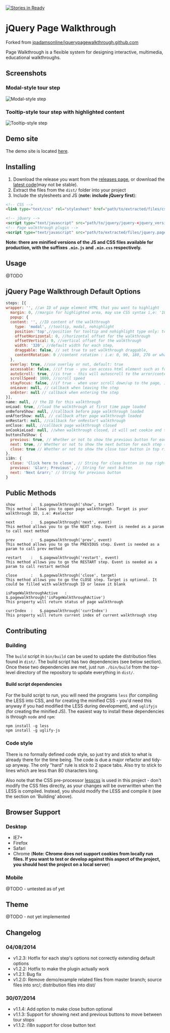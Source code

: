 [![Stories in Ready](https://badge.waffle.io/warby-/jquerypagewalkthrough.github.com.png?label=ready&title=Ready)](https://waffle.io/warby-/jquerypagewalkthrough.github.com)
# jQuery Page Walkthrough

Forked from [jpadamsonline/jquerypagewalkthrough.github.com](https://github.com/jpadamsonline/jquerypagewalkthrough.github.com)

Page Walkthrough is a flexible system for designing interactive, multimedia, educational walkthroughs.

## Screenshots

### Modal-style tour step
![Modal-style step](assets/screenshot_modal.png 'Modal-style step')

### Tooltip-style tour step with highlighted content
![Tooltip-style step](assets/screenshot_tooltip.png 'Tooltip-style step')

## Demo site

The demo site is located [here](http://warby-.github.io/jquery-pagewalkthrough/).

## Installing

1. Download the release you want from the [releases page](https://github.com/warby-/jquery-pagewalkthrough/releases), or download the
[latest code](https://github.com/warby-/jquery-pagewalkthrough/archive/master.zip)(may not be stable).
2. Extract the files from the `dist/` folder into your project
3. Include the stylesheets and JS (**note: include jQuery first**):

```html
<!-- CSS -->
<link type="text/css" rel="stylesheet" href="path/to/extracted/files/css/jquery.pagewalkthrough.css" />

<!-- jQuery -->
<script type="text/javascript" src="path/to/jquery/jquery-<jquery_version>.js"></script>
<!-- Page walkthrough plugin -->
<script type="text/javascript" src="path/to/extracted/files/jquery.pagewalkthrough.js"></script>
```

**Note: there are minified versions of the JS and CSS files available for production, with the suffixes `.min.js` and `.min.css` respectively.**

## Usage

@TODO

## jQuery Page Walkthrough Default Options

```javascript
steps: [{
wrapper: '', //an ID of page element HTML that you want to highlight
  margin: 0, //margin for highlighted area, may use CSS syntax i,e: '10px 20px 5px 30px' or '20px 20px' and so on
  popup: {
  content: '', //ID content of the walkthrough
    type: 'modal', //tooltip, modal, nohighlight
    position:'top',//position for tooltip and nohighlight type only: top, right, bottom, left
    offsetHorizontal: 0, //horizontal offset for the walkthrough
    offsetVertical: 0, //vertical offset for the walkthrough
    width: '320', //default width for each step,
    draggable: false, // set true to set walkthrough draggable,
    contentRotation: 0 //content rotation : i.e: 0, 90, 180, 270 or whatever value you add. minus sign (-) will be CCW direction
  },
  overlay: true, //use overlay or not, default: true
  accessable: false, //if true - you can access html element such as form input field, button etc
  autoScroll: true, //is true - this will autoscroll to the arror/content every step
  scrollSpeed: 1000, //scroll speed
  stayFocus: false, //if true - when user scroll down/up to the page, it will scroll back the position it belongs
  onLeave: null, // callback when leaving the step
  onEnter: null // callback when entering the step
}],
name: null, // the ID for this walkthrough
onLoad: true, //load the walkthrough at first time page loaded
onBeforeShow: null, //callback before page walkthrough loaded
onAfterShow: null, // callback after page walkthrough loaded
onRestart: null, //callback for onRestart walkthrough
onClose: null, //callback page walkthrough closed
onCookieLoad: null, //when walkthrough closed, it will set cookie and tells the walkthrough to not load automaticly
buttonsToShow: {
  previous: true, // Whether or not to show the previous button for each step (not shown on first step)
  next: true, // Whether or not to show the next button for each step (not shown on last step)
  close: true // Whether or not to show the close tour button in top right corner
},
i18n: {
  close: 'Click here to close', // String for close button in top right corner
  previous: '&larr; Previous', // String for next button
  next: 'Next &rarr;' // String for previous button
}
```

## Public Methods

```
show       :   $.pagewalkthrough('show', target)
This method allows you to open page walkthrough. Target is your walkthrough ID, i.e: #selector

next       :   $.pagewalkthrough('next', event)
This method allows you to go the NEXT step. Event is needed as a param to call next method

prev       :   $.pagewalkthrough('prev', event)
This method allows you to go the PREVIOUS step. Event is needed as a param to call prev method

restart    :   $.pagewalkthrough('restart', event)
This method allows you to go the RESTART step. Event is needed as a param to call restart method

close      :   $.pagewalkthrough('close', target)
This method allows you to go the CLOSE step. Target is optional. It could be filled with walkthrough ID or leave it blank

isPageWalkthroughActive   :   $.pagewalkthrough('isPageWalkthroughActive')
This property will return status of page walkthrough

currIndex  :   $.pagewalkthrough('currIndex')
This property will return current index of current walkthrough step
```

## Contributing

### Building

The `build` script in `bin/build` can be used to update the distribution files found in `dist/`.  The build script has two dependencies (see below section).
Once these two dependencies are met, just run `./bin/build` from the top-level directory of the repository to update everything in `dist/`.

#### Build script dependencies

For the build script to run, you will need the programs `less` (for compiling the LESS into CSS, and for creating the minified CSS - you'd need this
anyway if you had modified the LESS during development), and `uglifyjs` (for creating the minified JS).  The easiest way to install these dependencies
is through `node` and `npm`:

```shell
npm install -g less
npm install -g uglify-js
```

### Code style

There is no formally defined code style, so just try and stick to what is already there for the time being.  The code is due a major refactor and tidy-up anyway.  The only "hard"
rule is stick to 2 space tabs.  Also try to stick to lines which are less than 80 characters long.

Also note that the CSS pre-processor [lesscss](http://lesscss.org/) is used in this project - don't modify the CSS files directly, as your changes will be overwritten when the LESS
is compiled.  Instead, you should modify the LESS and compile it (see the section on 'Building' above).

## Browser Support

### Desktop

- IE7+
- Firefox
- Safari
- Chrome (**Note: Chrome does not support cookies from locally run files.  If you want to test or develop against this aspect of the project, you should host the project on a local server**)

### Mobile

@TODO - untested as of yet

## Theme

@TODO - not yet implemented

## Changelog

### 04/08/2014

* v1.2.3: Hotfix for each step's options not correctly extending default options
* v1.2.2: Hotfix to make the plugin actually work
* v1.2.1: Bug fix
* v1.2.0: Remove demo/example related files from master branch; source files into src/; distribution files into dist/

### 30/07/2014

* v1.1.4: Add option to make close button optional
* v1.1.3: Support for showing next and previous buttons to move between tour stops
* v1.1.2: i18n support for close button text
